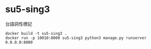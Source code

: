 # su5-sing3
台語詞性標記

```
docker build -t su5-sing3 .
docker run -p 10010:8000 su5-sing3 python3 manage.py runserver 0.0.0.0:8000
```